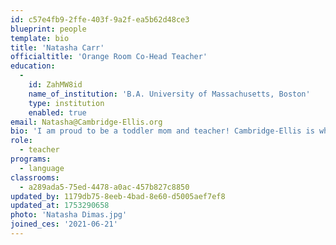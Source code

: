 ```yaml
---
id: c57e4fb9-2ffe-403f-9a2f-ea5b62d48ce3
blueprint: people
template: bio
title: 'Natasha Carr'
officialtitle: 'Orange Room Co-Head Teacher'
education:
  -
    id: ZahMW8id
    name_of_institution: 'B.A. University of Massachusetts, Boston'
    type: institution
    enabled: true
email: Natasha@Cambridge-Ellis.org
bio: 'I am proud to be a toddler mom and teacher! Cambridge-Ellis is where my love for childhood education sparked. I began volunteering at 16 years old and have been part of the community since! My experience has allowed me to work closely with children from ages 0-6, in and out of the classroom. In 2019, I earned a BA from UMASS Boston, with a degree in early education with a concentration in inclusive settings. Outside of school, I enjoy nature, art and spending time with loved ones!'
role:
  - teacher
programs:
  - language
classrooms:
  - a289ada5-75ed-4478-a0ac-457b827c8850
updated_by: 1179db75-8eeb-4bad-8e60-d5005aef7ef8
updated_at: 1753290658
photo: 'Natasha Dimas.jpg'
joined_ces: '2021-06-21'
---
```

